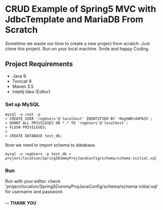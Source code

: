 # CRUD Example of Spring5 MVC with JdbcTemplate and MariaDB From Scratch
Sometime we waste our time to create a new project from scratch. Just clone this project. Run on your local machine.
Smile and happy Coding.

## Project Requirements
- Java 9
- Tomcat 9
- Maven 3.5
- Intellij Idea (Editor)

### Set up MySQL
```
mysql -u root -p 
> CREATE USER 'regUsers'@'localhost' IDENTIFIED BY 'Reg5W0rd4PASS';
> GRANT ALL PRIVILEGES ON *.* TO 'regUsers'@'localhost';
> FLUSH PRIVILEGES;
>
> CREATE DATABASE test_db;
```

Now we need to import schema to database.

```
mysql -u regUsers -p test_db < project/location/Spring5DummyProjJavaConfig/schema/schema-initial.sql
```
### Run
Run with your editor.
check 'project/location/Spring5DummyProjJavaConfig/schema/schema-initial.sql' for username and password.

#### -- THANK YOU
